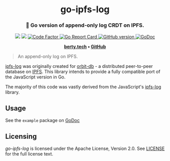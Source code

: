 <h1 align="center">
  <br>
  go-ipfs-log
  <br>
</h1>

<h3 align="center">🤝 Go version of append-only log CRDT on IPFS.</h3>

<p align="center">
  <a href="https://github.com/berty/go-ipfs-log/actions?query=workflow%3AGo"><img src="https://github.com/berty/go-ipfs-log/workflows/Go/badge.svg" /></a>
  <a href="https://github.com/berty/go-ipfs-log/actions?query=workflow%3ARelease"><img src="https://github.com/berty/go-ipfs-log/workflows/Release/badge.svg" /></a>
  <a href="https://www.codefactor.io/repository/github/berty/go-ipfs-log">
    <img src="https://www.codefactor.io/repository/github/berty/go-ipfs-log/badge"
         alt="Code Factor">
  </a>
  <a href="https://goreportcard.com/report/berty/go-ipfs-log">
    <img src="https://goreportcard.com/badge/berty/go-ipfs-log"
         alt="Go Report Card">
  </a>
  <a href="https://github.com/berty/go-ipfs-log/releases">
    <img src="https://badge.fury.io/gh/berty%2Fgo-ipfs-log.svg"
         alt="GitHub version">
  </a>
  <a href="https://godoc.org/github.com/thusharprakash/go-ipfs-log">
    <img src="https://godoc.org/github.com/thusharprakash/go-ipfs-log?status.svg"
         alt="GoDoc">
  </a>
</p>

<p align="center"><b>
    <a href="https://berty.tech">berty.tech</a> •
    <a href="https://github.com/berty">GitHub</a>
</b></p>

> An append-only log on IPFS.

[ipfs-log](https://github.com/orbitdb/ipfs-log/) was originally created for [orbit-db](https://github.com/orbitdb/orbit-db) - a distributed peer-to-peer database on [IPFS](https://github.com/ipfs/ipfs). This library intends to provide a fully compatible port of the JavaScript version in Go.

The majority of this code was vastly derived from the JavaScript's [ipfs-log](https://github.com/orbitdb/ipfs-log) library.

## Usage

See the `example` package on [GoDoc](https://godoc.org/github.com/thusharprakash/go-ipfs-log/example#example-package--LogAppend)

## Licensing

*go-ipfs-log* is licensed under the Apache License, Version 2.0.
See [LICENSE](LICENSE) for the full license text.
